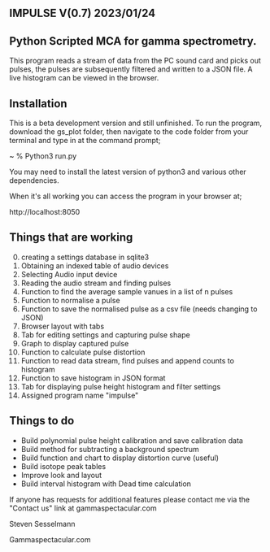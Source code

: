 IMPULSE V(0.7) 2023/01/24
--------------
Python Scripted MCA for gamma spectrometry.
----------------------------------------
 This program reads a stream of data from the PC sound card and picks out pulses, the pulses are subsequently filtered and written to a JSON file. A live histogram can be viewed in the browser. 
 
 Installation
 ------------
 This is a beta development version and still unfinished. 
 To run the program, download the gs_plot folder, then navigate to the code folder from your terminal and type in at the command prompt; 
 
 ~ %  Python3 run.py
 
You may need to install the latest version of python3 and various other dependencies. 

When it's all working you can access the program in your browser at;

http://localhost:8050
 

Things that are working
-----------------------

0) creating a settings database in sqlite3
1) Obtaining an indexed table of audio devices 
2) Selecting Audio input device
3) Reading the audio stream and finding pulses
4) Function to find the average sample vanues in a list of n pulses
5) Function to normalise a pulse
6) Function to save the normalised pulse as a csv file (needs changing to JSON)
7) Browser layout with tabs
8) Tab for editing settings and capturing pulse shape
9) Graph to display captured pulse
10) Function to calculate pulse distortion
11) Function to read data stream, find pulses and append counts to histogram
12) Function to save histogram in JSON format
13) Tab for displaying pulse height histogram and filter settings
14) Assigned program name "impulse"


Things to do
------------
* Build polynomial pulse height calibration and save calibration data
* Build method for subtracting a background spectrum
* Build function and chart to display distortion curve (useful)
* Build isotope peak tables 
* Improve look and layout
* Build interval histogram with Dead time calculation 

If anyone has requests for additional features please contact me via the "Contact us" link at gammaspectacular.com


Steven Sesselmann

Gammaspectacular.com

